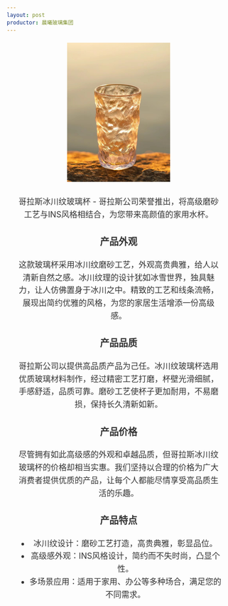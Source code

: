 ```yaml
---
layout: post
productor: 晨曦玻璃集团
---
```

<html lang="en">
<head>
<meta charset="UTF-8">
<title>玻璃杯四</title>
<style>
  .image-container {
    text-align: center; /* Center the content */
    margin: 20px;
  }
  .image-container img {
    max-width: 50%; /* Make image responsive */
    height: auto;
    margin-bottom: 10px; /* Space between image and description */
  }
  .description {
    color: #333;
    font-size: 18px;
    line-height: 1.6;

  }
</style>
</head>
<body>

<div class="image-container">
  <img src="assets/images/产品介绍2.jpg" alt="Detailed Description of the Image">
  <div class="description">
    <p style="text-align: center;">哥拉斯冰川纹玻璃杯 - 哥拉斯公司荣誉推出，将高级磨砂工艺与INS风格相结合，为您带来高颜值的家用水杯。</p>
    <h3>产品外观</h3>
    <p>这款玻璃杯采用冰川纹磨砂工艺，外观高贵典雅，给人以清新自然之感。冰川纹理的设计犹如冰雪世界，独具魅力，让人仿佛置身于冰川之中。精致的工艺和线条流畅，展现出简约优雅的风格，为您的家居生活增添一份高级感。</p>
    <h3>产品品质</h3>
    <p>哥拉斯公司以提供高品质产品为己任。冰川纹玻璃杯选用优质玻璃材料制作，经过精密工艺打磨，杯壁光滑细腻，手感舒适，品质可靠。磨砂工艺使杯子更加耐用，不易磨损，保持长久清新如新。</p>
    <h3>产品价格</h3>
    <p>尽管拥有如此高级感的外观和卓越品质，但哥拉斯冰川纹玻璃杯的价格却相当实惠。我们坚持以合理的价格为广大消费者提供优质的产品，让每个人都能尽情享受高品质生活的乐趣。</p>
    <h3>产品特点</h3>
    <ul>
      <li>冰川纹设计：磨砂工艺打造，高贵典雅，彰显品位。</li>
      <li>高级感外观：INS风格设计，简约而不失时尚，凸显个性。</li>
      <li>多场景应用：适用于家用、办公等多种场合，满足您的不同需求。</li>
    </ul>
  </div>
</div>

</body>
</html>

